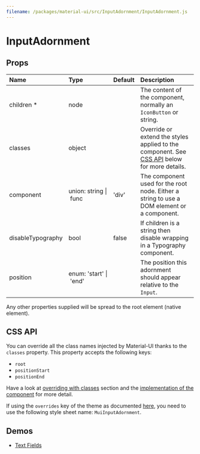 ```yaml
---
filename: /packages/material-ui/src/InputAdornment/InputAdornment.js
---
```


<!--- This documentation is automatically generated, do not try to edit it. -->

# InputAdornment



## Props

| Name | Type | Default | Description |
|:-----|:-----|:--------|:------------|
| <span class="prop-name required">children *</span> | <span class="prop-type">node |   | The content of the component, normally an `IconButton` or string. |
| <span class="prop-name">classes</span> | <span class="prop-type">object |   | Override or extend the styles applied to the component. See [CSS API](#css-api) below for more details. |
| <span class="prop-name">component</span> | <span class="prop-type">union:&nbsp;string&nbsp;&#124;<br>&nbsp;func<br> | <span class="prop-default">'div'</span> | The component used for the root node. Either a string to use a DOM element or a component. |
| <span class="prop-name">disableTypography</span> | <span class="prop-type">bool | <span class="prop-default">false</span> | If children is a string then disable wrapping in a Typography component. |
| <span class="prop-name">position</span> | <span class="prop-type">enum:&nbsp;'start'&nbsp;&#124;<br>&nbsp;'end'<br> |   | The position this adornment should appear relative to the `Input`. |

Any other properties supplied will be spread to the root element (native element).

## CSS API

You can override all the class names injected by Material-UI thanks to the `classes` property.
This property accepts the following keys:
- `root`
- `positionStart`
- `positionEnd`

Have a look at [overriding with classes](/customization/overrides#overriding-with-classes) section
and the [implementation of the component](https://github.com/mui-org/material-ui/tree/master/packages/material-ui/src/InputAdornment/InputAdornment.js)
for more detail.

If using the `overrides` key of the theme as documented
[here](/customization/themes#customizing-all-instances-of-a-component-type),
you need to use the following style sheet name: `MuiInputAdornment`.

## Demos

- [Text Fields](/demos/text-fields)

